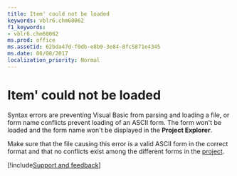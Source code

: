 ```yaml
---
title: Item' could not be loaded
keywords: vblr6.chm60062
f1_keywords:
- vblr6.chm60062
ms.prod: office
ms.assetid: 62bda47d-f0db-e8b9-3e84-8fc5871e4345
ms.date: 06/08/2017
localization_priority: Normal
---
```



# Item' could not be loaded

Syntax errors are preventing Visual Basic from parsing and loading a file, or form name conflicts prevent loading of an ASCII form. The form won't be loaded and the form name won't be displayed in the **Project Explorer**.

Make sure that the file causing this error is a valid ASCII form in the correct format and that no conflicts exist among the different forms in the [project](../../Glossary/vbe-glossary.md#project).

[!include[Support and feedback](~/includes/feedback-boilerplate.md)]
